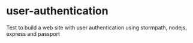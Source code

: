 user-authentication
===================

Test to build a web site with user authentication using stormpath, nodejs, express and passport
